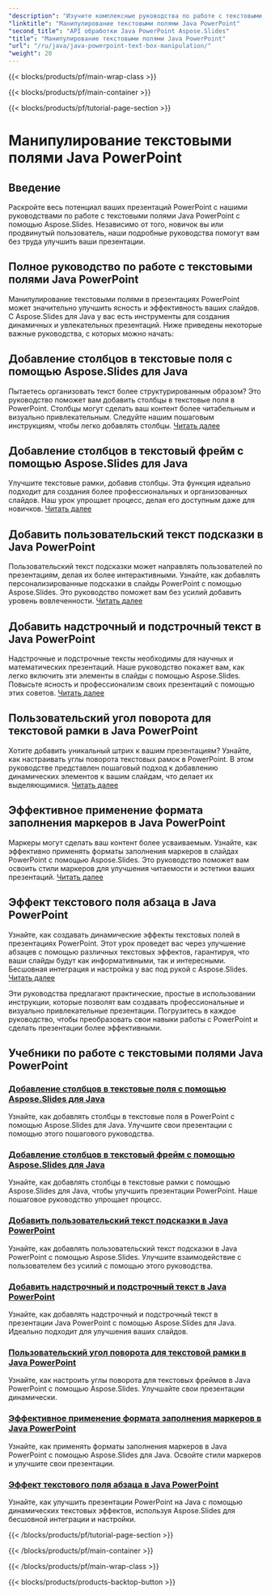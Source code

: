 ```yaml
---
"description": "Изучите комплексные руководства по работе с текстовыми полями Java PowerPoint с помощью Aspose.Slides. Улучшайте свои презентации шаг за шагом с помощью наших руководств."
"linktitle": "Манипулирование текстовыми полями Java PowerPoint"
"second_title": "API обработки Java PowerPoint Aspose.Slides"
"title": "Манипулирование текстовыми полями Java PowerPoint"
"url": "/ru/java/java-powerpoint-text-box-manipulation/"
"weight": 20
---
```


{{< blocks/products/pf/main-wrap-class >}}

{{< blocks/products/pf/main-container >}}

{{< blocks/products/pf/tutorial-page-section >}}

# Манипулирование текстовыми полями Java PowerPoint

## Введение

Раскройте весь потенциал ваших презентаций PowerPoint с нашими руководствами по работе с текстовыми полями Java PowerPoint с помощью Aspose.Slides. Независимо от того, новичок вы или продвинутый пользователь, наши подробные руководства помогут вам без труда улучшить ваши презентации.

## Полное руководство по работе с текстовыми полями Java PowerPoint

Манипулирование текстовыми полями в презентациях PowerPoint может значительно улучшить ясность и эффективность ваших слайдов. С Aspose.Slides для Java у вас есть инструменты для создания динамичных и увлекательных презентаций. Ниже приведены некоторые важные руководства, с которых можно начать:

## Добавление столбцов в текстовые поля с помощью Aspose.Slides для Java
Пытаетесь организовать текст более структурированным образом? Это руководство поможет вам добавить столбцы в текстовые поля в PowerPoint. Столбцы могут сделать ваш контент более читабельным и визуально привлекательным. Следуйте нашим пошаговым инструкциям, чтобы легко добавлять столбцы. [Читать далее](./add-column-in-text-boxes/)

## Добавление столбцов в текстовый фрейм с помощью Aspose.Slides для Java
Улучшите текстовые рамки, добавив столбцы. Эта функция идеально подходит для создания более профессиональных и организованных слайдов. Наш урок упрощает процесс, делая его доступным даже для новичков. [Читать далее](./add-columns-in-text-frame/)

## Добавить пользовательский текст подсказки в Java PowerPoint
Пользовательский текст подсказки может направлять пользователей по презентациям, делая их более интерактивными. Узнайте, как добавлять персонализированные подсказки в слайды PowerPoint с помощью Aspose.Slides. Это руководство поможет вам без усилий добавить уровень вовлеченности. [Читать далее](./add-custom-prompt-text-java-powerpoint/)

## Добавить надстрочный и подстрочный текст в Java PowerPoint
Надстрочные и подстрочные тексты необходимы для научных и математических презентаций. Наше руководство покажет вам, как легко включить эти элементы в слайды с помощью Aspose.Slides. Повысьте ясность и профессионализм своих презентаций с помощью этих советов. [Читать далее](./add-superscript-subscript-text-java-powerpoint/)

## Пользовательский угол поворота для текстовой рамки в Java PowerPoint
Хотите добавить уникальный штрих к вашим презентациям? Узнайте, как настраивать углы поворота текстовых рамок в PowerPoint. В этом руководстве представлен пошаговый подход к добавлению динамических элементов к вашим слайдам, что делает их выделяющимися. [Читать далее](./custom-rotation-angle-text-frame-java-powerpoint/)

## Эффективное применение формата заполнения маркеров в Java PowerPoint
Маркеры могут сделать ваш контент более усваиваемым. Узнайте, как эффективно применять форматы заполнения маркеров в слайдах PowerPoint с помощью Aspose.Slides. Это руководство поможет вам освоить стили маркеров для улучшения читаемости и эстетики ваших презентаций. [Читать далее](./apply-bullet-fill-format-java-powerpoint/)

## Эффект текстового поля абзаца в Java PowerPoint
Узнайте, как создавать динамические эффекты текстовых полей в презентациях PowerPoint. Этот урок проведет вас через улучшение абзацев с помощью различных текстовых эффектов, гарантируя, что ваши слайды будут как информативными, так и интересными. Бесшовная интеграция и настройка у вас под рукой с Aspose.Slides. [Читать далее](./effect-text-box-paragraph-java-powerpoint/)

Эти руководства предлагают практические, простые в использовании инструкции, которые позволят вам создавать профессиональные и визуально привлекательные презентации. Погрузитесь в каждое руководство, чтобы преобразовать свои навыки работы с PowerPoint и сделать презентации более эффективными.
## Учебники по работе с текстовыми полями Java PowerPoint
### [Добавление столбцов в текстовые поля с помощью Aspose.Slides для Java](./add-column-in-text-boxes/)
Узнайте, как добавлять столбцы в текстовые поля в PowerPoint с помощью Aspose.Slides для Java. Улучшите свои презентации с помощью этого пошагового руководства.
### [Добавление столбцов в текстовый фрейм с помощью Aspose.Slides для Java](./add-columns-in-text-frame/)
Узнайте, как добавлять столбцы в текстовые рамки с помощью Aspose.Slides для Java, чтобы улучшить презентации PowerPoint. Наше пошаговое руководство упрощает процесс.
### [Добавить пользовательский текст подсказки в Java PowerPoint](./add-custom-prompt-text-java-powerpoint/)
Узнайте, как добавлять пользовательский текст подсказки в Java PowerPoint с помощью Aspose.Slides. Улучшите взаимодействие с пользователем без усилий с помощью этого руководства.
### [Добавить надстрочный и подстрочный текст в Java PowerPoint](./add-superscript-subscript-text-java-powerpoint/)
Узнайте, как добавлять надстрочный и подстрочный текст в презентации Java PowerPoint с помощью Aspose.Slides для Java. Идеально подходит для улучшения ваших слайдов.
### [Пользовательский угол поворота для текстовой рамки в Java PowerPoint](./custom-rotation-angle-text-frame-java-powerpoint/)
Узнайте, как настроить углы поворота для текстовых фреймов в Java PowerPoint с помощью Aspose.Slides. Улучшайте свои презентации динамически.
### [Эффективное применение формата заполнения маркеров в Java PowerPoint](./apply-bullet-fill-format-java-powerpoint/)
Узнайте, как применять форматы заполнения маркеров в Java PowerPoint с помощью Aspose.Slides для Java. Освойте стили маркеров и улучшите свои презентации.
### [Эффект текстового поля абзаца в Java PowerPoint](./effect-text-box-paragraph-java-powerpoint/)
Узнайте, как улучшить презентации PowerPoint на Java с помощью динамических текстовых эффектов, используя Aspose.Slides для бесшовной интеграции и настройки.

{{< /blocks/products/pf/tutorial-page-section >}}

{{< /blocks/products/pf/main-container >}}

{{< /blocks/products/pf/main-wrap-class >}}

{{< blocks/products/products-backtop-button >}}